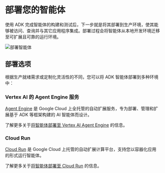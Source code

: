 # 部署您的智能体

使用 ADK 完成智能体的构建和测试后，下一步就是将其部署到生产环境，使其能够被访问、查询并与其它应用程序集成。部署过程会将智能体从本地开发环境迁移至可扩展且可靠的运行环境。

<img src="../assets/deploy-agent.png" alt="部署智能体">

## 部署选项

根据生产就绪需求或定制化灵活性的不同，您可以将 ADK 智能体部署到多种环境中：

### Vertex AI 的 Agent Engine 服务

[Agent Engine](agent-engine.md) 是 Google Cloud 上全托管的自动扩展服务，专为部署、管理和扩展基于 ADK 等框架构建的 AI 智能体而设计。

了解更多关于[将智能体部署至 Vertex AI Agent Engine](agent-engine.md) 的信息。

### Cloud Run

[Cloud Run](https://cloud.google.com/run) 是 Google Cloud 上托管的自动扩展计算平台，支持您以容器化应用的形式运行智能体。

了解更多关于[将智能体部署至 Cloud Run](cloud-run.md) 的信息。